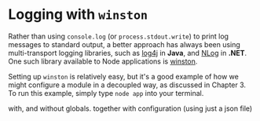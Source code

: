 # Logging with `winston`

Rather than using `console.log` (or `process.stdout.write`) to print log messages to standard output, a better approach has always been using multi-transport logging libraries, such as [log4j](http://logging.apache.org/log4j/) in **Java**, and [NLog](http://nlog-project.org/) in **.NET**. One such library available to Node applications is [winston](https://github.com/flatiron/winston).

Setting up `winston` is relatively easy, but it's a good example of how we might configure a module in a decoupled way, as discussed in Chapter 3. To run this example, simply type `node app` into your terminal.


with, and without globals. together with configuration (using just a json file)
